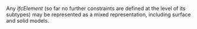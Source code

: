 Any _IfcElement_ (so far no further constraints are defined at the level of its subtypes) may be represented as a mixed representation, including surface and solid models.